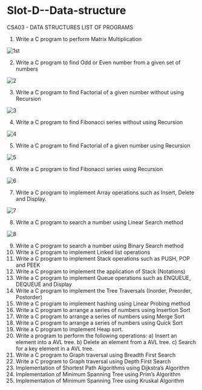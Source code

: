 # Slot-D--Data-structure

CSA03 - DATA STRUCTURES
LIST OF PROGRAMS
1.	Write a C program to perform Matrix Multiplication

![1st](https://user-images.githubusercontent.com/113330982/193623608-341d18c2-0b8f-4542-9439-cfea3b7a3513.png)

2.	Write a C program to find Odd or Even number from a given set of numbers

![2](https://user-images.githubusercontent.com/113330982/193623648-7ee01a54-5051-437b-9a2e-7486cca9ce92.png)

3.	Write a C program to find Factorial of a given number without using Recursion

![3](https://user-images.githubusercontent.com/113330982/193623671-f3a9205e-44c8-46de-a789-31386f420a8c.png)

4.	Write a C program to find Fibonacci series without using Recursion

![4](https://user-images.githubusercontent.com/113330982/193623839-0f88e6d3-d47d-4b1f-b1ef-d1dfdaf50e29.png)


5.	Write a C program to find Factorial of a given number using Recursion

![5](https://user-images.githubusercontent.com/113330982/193623878-5728c2ac-41a7-4238-a99d-4262091cd865.png)

6.	Write a C program to find Fibonacci series using Recursion

![6](https://user-images.githubusercontent.com/113330982/193623902-7fc264a7-b96b-4cac-8765-0a86d027842e.png)

7.	Write a C program to implement Array operations such as Insert, Delete and Display.

![7](https://user-images.githubusercontent.com/113330982/193999205-4d84f600-e584-4f51-8288-4687ba06435d.png)

8.	Write a C program to search a number using Linear Search method

![8](https://user-images.githubusercontent.com/113330982/193999232-18d13abc-5e77-4367-b3e9-f97bc9300fd2.png)

9.	Write a C program to search a number using Binary Search method 
10.	Write a C program to implement Linked list operations
11.	Write a C program to implement Stack operations such as PUSH, POP and PEEK
12.	Write a C program to implement the application of Stack (Notations)
13.	Write a C program to implement Queue operations such as ENQUEUE, DEQUEUE and Display 
14.	Write a C program to implement the Tree Traversals (Inorder, Preorder, Postorder)
15.	Write a C program to implement hashing using Linear Probing method
16.	Write a C program to arrange a series of numbers using Insertion Sort 
17.	Write a C program to arrange a series of numbers using Merge Sort
18.	Write a C program to arrange a series of numbers using Quick Sort
19.	Write a C program to implement Heap sort.
20.	Write a program to perform the following operations:
a) Insert an element into a AVL tree.
b) Delete an element from a AVL tree.
c) Search for a key element in a AVL tree.
21.	Write a C program to Graph traversal using Breadth First Search 
22.	Write a C program to Graph traversal using Depth First Search
23.	Implementation of Shortest Path Algorithms using Dijkstra’s Algorithm
24.	Implementation of Minimum Spanning Tree using Prim’s Algorithm
25.	Implementation of Minimum Spanning Tree using Kruskal Algorithm 

